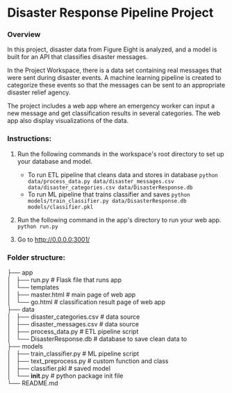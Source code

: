 # Disaster Response Pipeline Project

### Overview
In this project, disaster data from Figure Eight is analyzed, and a model is built for an API that classifies disaster messages.

In the Project Workspace, there is a data set containing real messages that were sent during disaster events. A machine learning pipeline is created to categorize these events so that the messages can be sent to an appropriate disaster relief agency.

The project includes a web app where an emergency worker can input a new message and get classification results in several categories. The web app also display visualizations of the data.

### Instructions:
1. Run the following commands in the workspace's root directory to set up your database and model.

    - To run ETL pipeline that cleans data and stores in database
        `python data/process_data.py data/disaster_messages.csv data/disaster_categories.csv data/DisasterResponse.db`
    - To run ML pipeline that trains classifier and saves
        `python models/train_classifier.py data/DisasterResponse.db models/classifier.pkl`

2. Run the following command in the app's directory to run your web app.
    `python run.py`

3. Go to http://0.0.0.0:3001/

### Folder structure:
├── app<br>
│   ├── run.py  # Flask file that runs app<br>
│   └── templates<br>
│       ├── master.html  # main page of web app<br>
│       └── go.html  # classification result page of web app<br>
├── data<br>
│   ├── disaster_categories.csv  # data source<br>
│   ├── disaster_messages.csv  # data source<br>
│   ├── process_data.py  # ETL pipeline script<br>
│   └── DisasterResponse.db  # database to save clean data to<br>
├── models<br>
│   ├── train_classifier.py  # ML pipeline script<br>
│   ├── text_preprocess.py  # custom function and class<br>
│   ├── classifier.pkl  # saved model<br>
│   └── __init__.py  # python package init file<br>
└── README.md<br>
